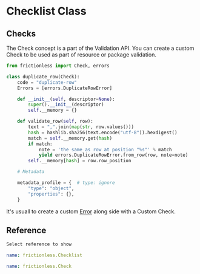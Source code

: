 # Checklist Class

## Checks

The Check concept is a part of the Validation API. You can create a custom Check to be used as part of resource or package validation.

```python title="Python"
from frictionless import Check, errors

class duplicate_row(Check):
    code = "duplicate-row"
    Errors = [errors.DuplicateRowError]

    def __init__(self, descriptor=None):
        super().__init__(descriptor)
        self.__memory = {}

    def validate_row(self, row):
        text = ",".join(map(str, row.values()))
        hash = hashlib.sha256(text.encode("utf-8")).hexdigest()
        match = self.__memory.get(hash)
        if match:
            note = 'the same as row at position "%s"' % match
            yield errors.DuplicateRowError.from_row(row, note=note)
        self.__memory[hash] = row.row_position

    # Metadata

    metadata_profile = {  # type: ignore
        "type": "object",
        "properties": {},
    }
```

It's usuall to create a custom [Error](error-guide.md) along side with a Custom Check.

## Reference

```markdown tabs=Select
Select reference to show
```

```yaml reference tabs=Checklist
name: frictionless.Checklist
```

```yaml reference tabs=Check
name: frictionless.Check
```
